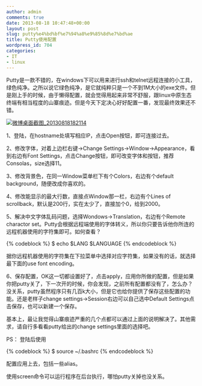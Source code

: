 ```yaml
---
author: admin
comments: true
date: 2013-08-18 10:47:48+00:00
layout: post
slug: putty%e4%bd%bf%e7%94%a8%e9%85%8d%e7%bd%ae
title: Putty使用配置
wordpress_id: 704
categories:
- IT
- linux
---
```


Putty是一款不错的，在windows下可以用来进行ssh和telnet远程连接的小工具，绿色纯净。之所以说它绿色纯净，是它就纯粹只是一个不到1M大小的exe文件。但是刚上手的时候，由于懒得配置，就会觉得用起来非常不舒服，跟linux中原生态终端有相当程度的山寨痕迹。但是今天下定决心好好配置一番，发现最终效果还不错。





[![微博桌面截图_20130818182114](https://wonderflow.info/images/2013-08-18-puttye4bdbfe794a8e9858de7bdae/微博桌面截图_20130818182114.jpg)](https://wonderflow.info/images/2013-08-18-puttye4bdbfe794a8e9858de7bdae/微博桌面截图_20130818182114.jpg)





1、登陆，在hostname处填写相应IP，点击Open按钮，即可连接过去。





2、修改字体，对着上边栏右键->Change Settings->Window->Appearance，看到右边有Font Settings，点击Change按钮，即可改变字体和按钮，推荐Consolas，size选择11。





3、修改背景色，在同一Window菜单栏下有个Colors，右边有个default background，随便改成你喜欢的。





4、修改能显示的最大行数，直接点Window那一栏，右边有个Lines of scrollback，默认是200行，实在太少了，直接加个0，给到2000。





5、解决中文字体乱码问题，选择Wondows->Translation，右边有个Remote charactor set。Putty会根据远程端使用的字体转义，所以你只要告诉他你所连的远程机器使用的字符集即可。如何查看？




{% codeblock %}
$ echo $LANG $LANGUAGE
{% endcodeblock %}




据你远程机器使用的字符集在下拉菜单中选择对应字符集，如果没有的话，就选择最下面的use font encoding。





6、保存配置，OK这一切都设置好了，点击apply，应用你所做的配置，但是如果你把putty关了，下一次开的时候，你会发现，之前所有配置都没有了，怎么办？没关系，putty虽然程序只有几百k大小，但是它也给你提供了保存这些配置的功能。还是老样子change settings->Session右边可以自己选中Default Settings点击保存，也可以新建一个保存。





基本上，最让我觉得山寨痕迹严重的几个点都可以通过上面的说明解决了。其他需求，请自行多看看putty给出的change settings里面的选择吧。





PS： 登陆后使用




{% codeblock %}
$ source ~/.bashrc
{% endcodeblock %}




配置应用上去，包括一些alias。





使用screen命令可以运行程序在后台执行，哪怕putty关掉也没关系。



